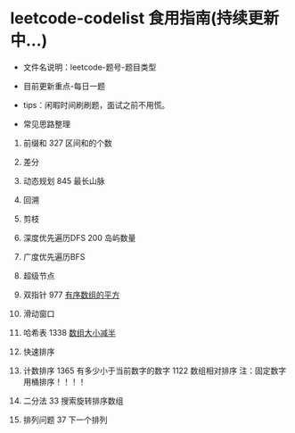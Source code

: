 # leetcode-codelist 食用指南(持续更新中...)

- 文件名说明：leetcode-题号-题目类型
- 目前更新重点-每日一题 
- tips：闲暇时间刷刷题，面试之前不用慌。

- 常见思路整理  
1. 前缀和
	327 区间和的个数
2. 差分

3. 动态规划
	845 最长山脉
4. 回溯

5. 剪枝

6. 深度优先遍历DFS
	200 岛屿数量

7. 广度优先遍历BFS

8. 超级节点

9. 双指针
	977 [有序数组的平方](https://github.com/Oakenshield-Su/leetcode-codelist/blob/master/leetcode-977-array.cpp)

10. 滑动窗口

11. 哈希表
	1338 [数组大小减半](https://github.com/Oakenshield-Su/leetcode-codelist/blob/master/leetcode-1338-hash.cpp)

12. 快速排序

13. 计数排序
	1365 有多少小于当前数字的数字
	1122 数组相对排序
	注：固定数字用桶排序！！！！

14. 二分法
	33 搜索旋转排序数组

15. 排列问题
	37 下一个排列